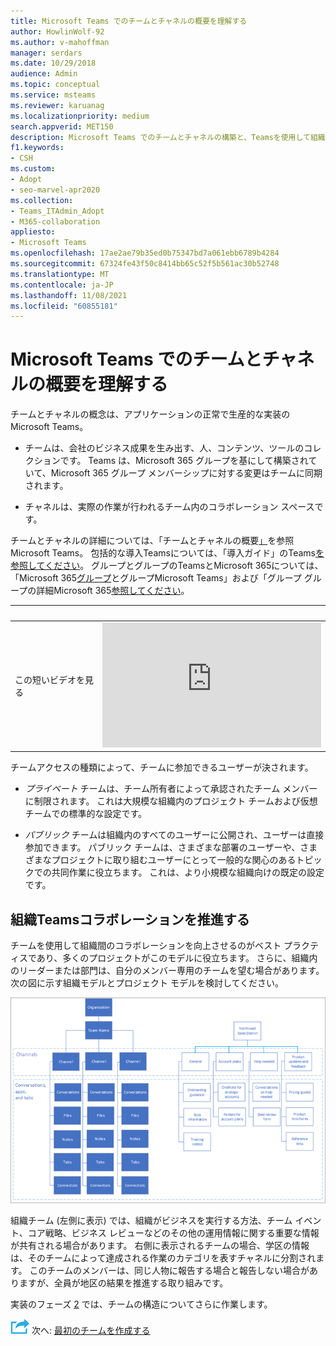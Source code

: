 ```yaml
---
title: Microsoft Teams でのチームとチャネルの概要を理解する
author: HowlinWolf-92
ms.author: v-mahoffman
manager: serdars
ms.date: 10/29/2018
audience: Admin
ms.topic: conceptual
ms.service: msteams
ms.reviewer: karuanag
ms.localizationpriority: medium
search.appverid: MET150
description: Microsoft Teams でのチームとチャネルの構築と、Teamsを使用して組織間のコラボレーションを推進する方法について学習します。
f1.keywords:
- CSH
ms.custom:
- Adopt
- seo-marvel-apr2020
ms.collection:
- Teams_ITAdmin_Adopt
- M365-collaboration
appliesto:
- Microsoft Teams
ms.openlocfilehash: 17ae2ae79b35ed0b75347bd7a061ebb6789b4284
ms.sourcegitcommit: 67324fe43f50c8414bb65c52f5b561ac30b52748
ms.translationtype: MT
ms.contentlocale: ja-JP
ms.lasthandoff: 11/08/2021
ms.locfileid: "60855181"
---
```

# <a name="understand-teams-and-channels-in-microsoft-teams"></a>Microsoft Teams でのチームとチャネルの概要を理解する

チームとチャネルの概念は、アプリケーションの正常で生産的な実装のMicrosoft Teams。 

- チームは、会社のビジネス成果を生み出す、人、コンテンツ、ツールのコレクションです。 Teams は、Microsoft 365 グループを基にして構築されていて、Microsoft 365 グループ メンバーシップに対する変更はチームに同期されます。

- チャネルは、実際の作業が行われるチーム内のコラボレーション スペースです。 

チームとチャネルの詳細については、「チームとチャネルの概要[」](teams-channels-overview.md)を参照Microsoft Teams。 包括的な導入Teamsについては、「導入ガイド」のTeams[を参照してください](https://aka.ms/teamstoolkit)。 グループとグループのTeamsとMicrosoft 365については、「Microsoft 365[グループ](office-365-groups.md)とグループMicrosoft Teams」および「グループ グループの詳細Microsoft 365[参照してください](https://support.office.com/article/Learn-about-Office-365-groups-b565caa1-5c40-40ef-9915-60fdb2d97fa2)。


| &nbsp; |&nbsp;  |
|---------|---------|
| この短いビデオを見る   | <iframe width="350" height="200" src="https://youtu.be/WkAVgNKn0hs" frameborder="0" allowfullscreen></iframe>   |



チームアクセスの種類によって、チームに参加できるユーザーが決されます。

- *プライベート* チームは、チーム所有者によって承認されたチーム メンバーに制限されます。 これは大規模な組織内のプロジェクト チームおよび仮想チームでの標準的な設定です。

- *パブリック* チームは組織内のすべてのユーザーに公開され、ユーザーは直接参加できます。 パブリック チームは、さまざまな部署のユーザーや、さまざまなプロジェクトに取り組むユーザーにとって一般的な関心のあるトピックでの共同作業に役立ちます。 これは、より小規模な組織向けの既定の設定です。

## <a name="use-teams-to-drive-cross-organization-collaboration"></a>組織Teamsコラボレーションを推進する

チームを使用して組織間のコラボレーションを向上させるのがベスト プラクティスであり、多くのプロジェクトがこのモデルに役立ちます。 さらに、組織内のリーダーまたは部門は、自分のメンバー専用のチームを望む場合があります。 次の図に示す組織モデルとプロジェクト モデルを検討してください。

![組織モデルとプロジェクト モデル。](media/teams-adoption-organization-project.png)

組織チーム (左側に表示) では、組織がビジネスを実行する方法、チーム イベント、コア戦略、ビジネス レビューなどのその他の運用情報に関する重要な情報が共有される場合があります。 右側に表示されるチームの場合、学区の情報は、そのチームによって達成される作業のカテゴリを表すチャネルに分割されます。 このチームのメンバーは、同じ人物に報告する場合と報告しない場合がありますが、全員が地区の結果を推進する取り組みです。
  
実装のフェーズ [2](teams-adoption-phase2-experiment.md) では、チームの構造についてさらに作業します。

![次の手順を示すアイコン。](media/teams-adoption-next-icon.png) 次へ: [最初のチームを作成する](teams-adoption-your-first-teams.md)
